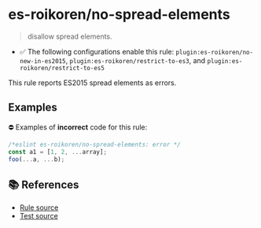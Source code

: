 # es-roikoren/no-spread-elements
> disallow spread elements.

- ✅ The following configurations enable this rule: `plugin:es-roikoren/no-new-in-es2015`, `plugin:es-roikoren/restrict-to-es3`, and `plugin:es-roikoren/restrict-to-es5`

This rule reports ES2015 spread elements as errors.

## Examples

⛔ Examples of **incorrect** code for this rule:

```js
/*eslint es-roikoren/no-spread-elements: error */
const a1 = [1, 2, ...array];
foo(...a, ...b);
```

## 📚 References

- [Rule source](https://github.com/roikoren755/eslint-plugin-es/blob/v2.0.10/src/rules/no-spread-elements.ts)
- [Test source](https://github.com/roikoren755/eslint-plugin-es/blob/v2.0.10/tests/src/rules/no-spread-elements.ts)
